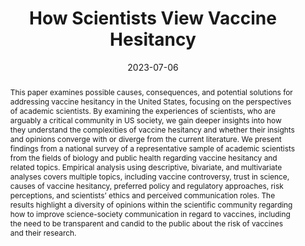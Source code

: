 ---
title: "How Scientists View Vaccine Hesitancy"
date: 2023-07-06
publishDate: 2023-07-06
authors: ["Eric W. Welch, Timothy P. Johnson, Tipeng Chen, Jinghuan Ma, Shaika Islam, Lesley Forst Michalegko, Mattia Caldarulo, and Ashlee Frandell"]
publication_types: ["2"]
abstract: "This paper examines possible causes, consequences, and potential solutions for addressing vaccine hesitancy in the United States, focusing on the perspectives of academic scientists. By examining the experiences of scientists, who are arguably a critical community in US society, we gain deeper insights into how they understand the complexities of vaccine hesitancy and whether their insights and opinions converge with or diverge from the current literature. We present findings from a national survey of a representative sample of academic scientists from the fields of biology and public health regarding vaccine hesitancy and related topics. Empirical analysis using descriptive, bivariate, and multivariate analyses covers multiple topics, including vaccine controversy, trust in science, causes of vaccine hesitancy, preferred policy and regulatory approaches, risk perceptions, and scientists’ ethics and perceived communication roles. The results highlight a diversity of opinions within the scientific community regarding how to improve science-society communication in regard to vaccines, including the need to be transparent and candid to the public about the risk of vaccines and their research."
featured: true
publication: "*Vaccines* 2023, 11(7), 1208"
links: 
- name: Open Access PDF
  url: Welch2023.pdf
- name: Journal Site
  url: https://doi.org/10.3390/vaccines11071208
---